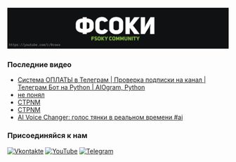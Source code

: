 [![Header](https://github.com/Fsoky/Fsoky/blob/main/assets/header-github.jpg)](https://youtube.com/c/Фсоки)

### Последние видео
<!-- YOUTUBE:START -->
- [Система ОПЛАТЫ в Телеграм | Проверка подписки на канал | Телеграм Бот на Python | AIOgram, Python](https://www.youtube.com/watch?v=mox_-ADCQaw)
- [не понял](https://www.youtube.com/watch?v=vOGAwuLUq4s)
- [CTPNM](https://www.youtube.com/watch?v=clFP6fFKpWY)
- [CTPNM](https://www.youtube.com/watch?v=3qL1CKnA3iY)
- [AI Voice Changer: голос тянки в реальном времени #ai](https://www.youtube.com/watch?v=IC1M_zP-UZc)
<!-- YOUTUBE:END -->

### Присоединяйся к нам
[![Vkontakte](https://img.shields.io/badge/Vkontakte-black?style=for-the-badge&logo=VK)](https://vk.com/fsoky)
[![YouTube](https://img.shields.io/badge/YouTube-red?style=for-the-badge&logo=YouTube)](https://youtube.com/c/Фсоки)
[![Telegram](https://img.shields.io/badge/Telegram-blue?style=for-the-badge&logo=Telegram)](https://t.me/fsokycommunity)
